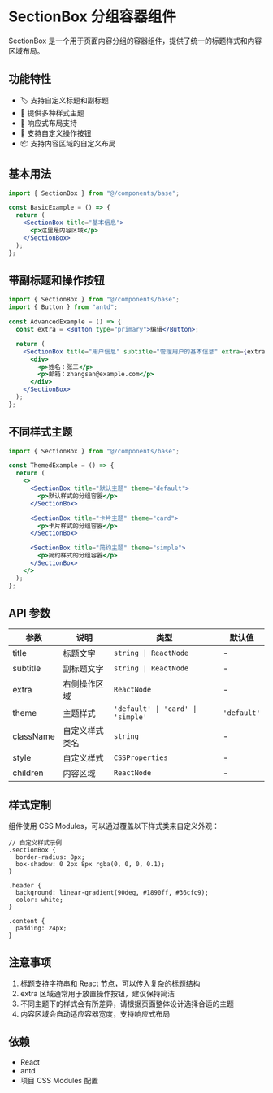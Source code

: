 # SectionBox 分组容器组件

SectionBox 是一个用于页面内容分组的容器组件，提供了统一的标题样式和内容区域布局。

## 功能特性

- 🏷️ 支持自定义标题和副标题
- 🎨 提供多种样式主题
- 📱 响应式布局支持
- 🔧 支持自定义操作按钮
- 📦 支持内容区域的自定义布局

## 基本用法

```jsx
import { SectionBox } from "@/components/base";

const BasicExample = () => {
  return (
    <SectionBox title="基本信息">
      <p>这里是内容区域</p>
    </SectionBox>
  );
};
```

## 带副标题和操作按钮

```jsx
import { SectionBox } from "@/components/base";
import { Button } from "antd";

const AdvancedExample = () => {
  const extra = <Button type="primary">编辑</Button>;

  return (
    <SectionBox title="用户信息" subtitle="管理用户的基本信息" extra={extra}>
      <div>
        <p>姓名：张三</p>
        <p>邮箱：zhangsan@example.com</p>
      </div>
    </SectionBox>
  );
};
```

## 不同样式主题

```jsx
import { SectionBox } from "@/components/base";

const ThemedExample = () => {
  return (
    <>
      <SectionBox title="默认主题" theme="default">
        <p>默认样式的分组容器</p>
      </SectionBox>

      <SectionBox title="卡片主题" theme="card">
        <p>卡片样式的分组容器</p>
      </SectionBox>

      <SectionBox title="简约主题" theme="simple">
        <p>简约样式的分组容器</p>
      </SectionBox>
    </>
  );
};
```

## API 参数

| 参数      | 说明           | 类型                              | 默认值      |
| --------- | -------------- | --------------------------------- | ----------- |
| title     | 标题文字       | `string \| ReactNode`             | -           |
| subtitle  | 副标题文字     | `string \| ReactNode`             | -           |
| extra     | 右侧操作区域   | `ReactNode`                       | -           |
| theme     | 主题样式       | `'default' \| 'card' \| 'simple'` | `'default'` |
| className | 自定义样式类名 | `string`                          | -           |
| style     | 自定义样式     | `CSSProperties`                   | -           |
| children  | 内容区域       | `ReactNode`                       | -           |

## 样式定制

组件使用 CSS Modules，可以通过覆盖以下样式类来自定义外观：

```less
// 自定义样式示例
.sectionBox {
  border-radius: 8px;
  box-shadow: 0 2px 8px rgba(0, 0, 0, 0.1);
}

.header {
  background: linear-gradient(90deg, #1890ff, #36cfc9);
  color: white;
}

.content {
  padding: 24px;
}
```

## 注意事项

1. 标题支持字符串和 React 节点，可以传入复杂的标题结构
2. extra 区域通常用于放置操作按钮，建议保持简洁
3. 不同主题下的样式会有所差异，请根据页面整体设计选择合适的主题
4. 内容区域会自动适应容器宽度，支持响应式布局

## 依赖

- React
- antd
- 项目 CSS Modules 配置
